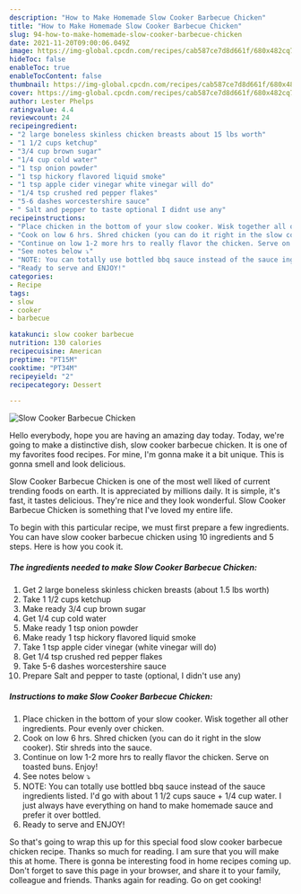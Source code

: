 ```yaml
---
description: "How to Make Homemade Slow Cooker Barbecue Chicken"
title: "How to Make Homemade Slow Cooker Barbecue Chicken"
slug: 94-how-to-make-homemade-slow-cooker-barbecue-chicken
date: 2021-11-20T09:00:06.049Z
image: https://img-global.cpcdn.com/recipes/cab587ce7d8d661f/680x482cq70/slow-cooker-barbecue-chicken-recipe-main-photo.jpg
hideToc: false
enableToc: true
enableTocContent: false
thumbnail: https://img-global.cpcdn.com/recipes/cab587ce7d8d661f/680x482cq70/slow-cooker-barbecue-chicken-recipe-main-photo.jpg
cover: https://img-global.cpcdn.com/recipes/cab587ce7d8d661f/680x482cq70/slow-cooker-barbecue-chicken-recipe-main-photo.jpg
author: Lester Phelps
ratingvalue: 4.4
reviewcount: 24
recipeingredient:
- "2 large boneless skinless chicken breasts about 15 lbs worth"
- "1 1/2 cups ketchup"
- "3/4 cup brown sugar"
- "1/4 cup cold water"
- "1 tsp onion powder"
- "1 tsp hickory flavored liquid smoke"
- "1 tsp apple cider vinegar white vinegar will do"
- "1/4 tsp crushed red pepper flakes"
- "5-6 dashes worcestershire sauce"
- " Salt and pepper to taste optional I didnt use any"
recipeinstructions:
- "Place chicken in the bottom of your slow cooker. Wisk together all other ingredients. Pour evenly over chicken."
- "Cook on low 6 hrs. Shred chicken (you can do it right in the slow cooker). Stir shreds into the sauce."
- "Continue on low 1-2 more hrs to really flavor the chicken. Serve on toasted buns. Enjoy!"
- "See notes below ⤵"
- "NOTE: You can totally use bottled bbq sauce instead of the sauce ingredients listed. I&#39;d go with about 1 1/2 cups sauce + 1/4 cup water. I just always have everything on hand to make homemade sauce and prefer it over bottled."
- "Ready to serve and ENJOY!"
categories:
- Recipe
tags:
- slow
- cooker
- barbecue

katakunci: slow cooker barbecue 
nutrition: 130 calories
recipecuisine: American
preptime: "PT15M"
cooktime: "PT34M"
recipeyield: "2"
recipecategory: Dessert

---
```



![Slow Cooker Barbecue Chicken](https://img-global.cpcdn.com/recipes/cab587ce7d8d661f/680x482cq70/slow-cooker-barbecue-chicken-recipe-main-photo.jpg)

Hello everybody, hope you are having an amazing day today. Today, we're going to make a distinctive dish, slow cooker barbecue chicken. It is one of my favorites food recipes. For mine, I'm gonna make it a bit unique. This is gonna smell and look delicious.

Slow Cooker Barbecue Chicken is one of the most well liked of current trending foods on earth. It is appreciated by millions daily. It is simple, it's fast, it tastes delicious. They're nice and they look wonderful. Slow Cooker Barbecue Chicken is something that I've loved my entire life.




To begin with this particular recipe, we must first prepare a few ingredients. You can have slow cooker barbecue chicken using 10 ingredients and 5 steps. Here is how you cook it.

<!--inarticleads1-->

##### The ingredients needed to make Slow Cooker Barbecue Chicken:

1. Get 2 large boneless skinless chicken breasts (about 1.5 lbs worth)
1. Take 1 1/2 cups ketchup
1. Make ready 3/4 cup brown sugar
1. Get 1/4 cup cold water
1. Make ready 1 tsp onion powder
1. Make ready 1 tsp hickory flavored liquid smoke
1. Take 1 tsp apple cider vinegar (white vinegar will do)
1. Get 1/4 tsp crushed red pepper flakes
1. Take 5-6 dashes worcestershire sauce
1. Prepare  Salt and pepper to taste (optional, I didn&#39;t use any)




<!--inarticleads2-->

##### Instructions to make Slow Cooker Barbecue Chicken:

1. Place chicken in the bottom of your slow cooker. Wisk together all other ingredients. Pour evenly over chicken.
1. Cook on low 6 hrs. Shred chicken (you can do it right in the slow cooker). Stir shreds into the sauce.
1. Continue on low 1-2 more hrs to really flavor the chicken. Serve on toasted buns. Enjoy!
1. See notes below ⤵
1. NOTE: You can totally use bottled bbq sauce instead of the sauce ingredients listed. I&#39;d go with about 1 1/2 cups sauce + 1/4 cup water. I just always have everything on hand to make homemade sauce and prefer it over bottled.
1. Ready to serve and ENJOY!



So that's going to wrap this up for this special food slow cooker barbecue chicken recipe. Thanks so much for reading. I am sure that you will make this at home. There is gonna be interesting food in home recipes coming up. Don't forget to save this page in your browser, and share it to your family, colleague and friends. Thanks again for reading. Go on get cooking!
